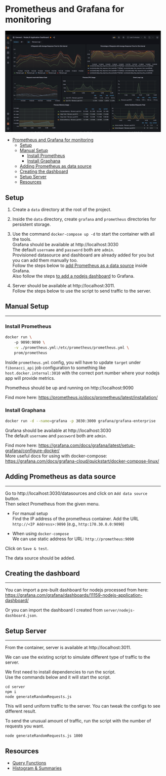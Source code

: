 # Prometheus and Grafana for monitoring

![output](assets/dashboard.png)

- [Prometheus and Grafana for monitoring](#prometheus-and-grafana-for-monitoring)
  - [Setup](#setup)
  - [Manual Setup](#manual-setup)
    - [Install Prometheus](#install-prometheus)
    - [Install Graphana](#install-graphana)
  - [Adding Prometheus as data source](#adding-prometheus-as-data-source)
  - [Creating the dashboard](#creating-the-dashboard)
  - [Setup Server](#setup-server)
  - [Resources](#resources)


## Setup

1. Create a `data` directory at the root of the project.

2. Inside the `data` directory, create `grafana` and `prometheus` directories for persistent storage.

3. Use the command `docker-compose up -d` to start the container with all the tools.  
Grafana should be available at http://localhost:3030  
The default `username` and `password` both are `admin`.  
Provisioned datasource and dashboard are already added for you but you can add them manually too.  
Follow the steps below to [add Prometheus as a data source](#adding-prometheus-as-data-source) inside Grafana.  
Also follow the steps [to add a nodejs dashboard](#creating-the-dashboard) to Grafana.  

1. Server should be available at http://localhost:3011.  
Follow the steps below to use the script to send traffic to the server.


## Manual Setup
----

### Install Prometheus

```bash
docker run \        
    -p 9090:9090 \
    -v ./prometheus.yml:/etc/prometheus/prometheus.yml \
    prom/prometheus
```

Inside `prometheus.yml` config, you will have to update `target` under `fibonacci_api` job configuration to something like `host.docker.internal:3010` with the correct port number where your nodejs app will provide metrics.

Prometheus should be up and running on http://localhost:9090

Find more here: https://prometheus.io/docs/prometheus/latest/installation/


### Install Graphana

```bash
docker run -d --name=grafana -p 3030:3000 grafana/grafana-enterprise
```

Grafana should be available at http://localhost:3030  
The default `username` and `password` both are `admin`.  

Find more here: https://grafana.com/docs/grafana/latest/setup-grafana/configure-docker/  
More useful docs for using with docker-compose:  
https://grafana.com/docs/grafana-cloud/quickstart/docker-compose-linux/  



## Adding Prometheus as data source
----

Go to http://localhost:3030/datasources and click on `Add data source` button.  
Then select Prometheus from the given menu.

* For manual setup  
Find the IP address of the prometheus container.
Add the URL `http://<IP Address>:9090` (e.g., `http:170.30.0.0:9090`)

* When using `docker-compose`  
We can use static address for URL: `http://prometheus:9090`

Click on `Save & test`.

The data source should be added.



## Creating the dashboard
----


You can import a pre-built dashboard for nodejs processed from here:  
https://grafana.com/grafana/dashboards/11159-nodejs-application-dashboard/  

Or you can import the dashboard I created from `server/nodejs-dashboard.json`.

## Setup Server
----

From the container, server is available at http://localhost:3011.

We can use the existing script to simulate different type of traffic to the server.  

We first need to install dependencies to run the script.  
Use the commands below and it will start the script.  
```
cd server
npm i
node generateRandomRequests.js
```
This will send uniform traffic to the server. You can tweak the configs to see different result.  

To send the unusual amount of traffic, run the script with the number of requests you want.  
```
node generateRandomRequests.js 1000
```

## Resources

* [Query Functions](https://prometheus.io/docs/prometheus/latest/querying/functions/#functions)
* [Histogram & Summaries](https://prometheus.io/docs/practices/histograms/#count-and-sum-of-observations)